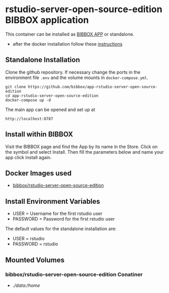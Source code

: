 # rstudio-server-open-source-edition BIBBOX application

This container can be installed as [BIBBOX APP](https://bibbox.readthedocs.io/en/latest/ "BIBBOX App Store") or standalone. 

- after the docker installation follow these [instructions](INSTALL-APP.md)

## Standalone Installation 

Clone the github repository. If necessary change the ports in the environment file `.env` and the volume mounts in `docker-compose.yml`.

```
git clone https://github.com/bibbox/app-rstudio-server-open-source-edition
cd app-rstudio-server-open-source-edition
docker-compose up -d
```

The main app can be opened and set up at
```
http://localhost:8787
```

## Install within BIBBOX

Visit the BIBBOX page and find the App by its name in the Store. Click on the symbol and select Install. Then fill the parameters below and name your app click install again.

## Docker Images used
  - [bibbox/rstudio-server-open-source-edition](https://hub.docker.com/r/bibbox/rstudio-server-open-source-edition) 


 
## Install Environment Variables
  - USER = Username for the first rstudio user
  - PASSWORD = Password for the first rstudio user

  
The default values for the standalone installation are:
  - USER = rstudio
  - PASSWORD = rstudio

  
## Mounted Volumes
### bibbox/rstudio-server-open-source-edition Conatiner
  - *./data:/home*
